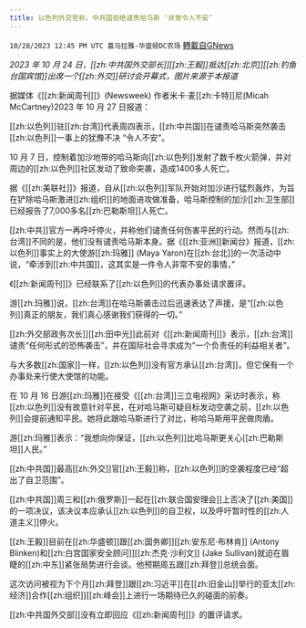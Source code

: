 ```yaml
---
title: 以色列外交官称，中共国拒绝谴责哈马斯 ‘非常令人不安’
---
```

`10/28/2023 12:45 PM UTC 喜马拉雅-华盛顿DC农场` [轉載自GNews](https://gnews.org/articles/1892245)

*2023 年 10 月 24 日，[[zh:中共国外交部长]][[zh:王毅]]抵达[[zh:北京]][[zh:钓鱼台国宾馆]]出席一个[[zh:外交]]研讨会开幕式，图片来源于本报道*


据媒体《[[zh:新闻周刊]]》(Newsweek) 作者米卡·麦[[zh:卡特]]尼(Micah McCartney)2023 年 10 月 27 日报道：

[[zh:以色列]]驻[[zh:台湾]]代表周四表示，[[zh:中共国]]在谴责哈马斯突然袭击[[zh:以色列]]一事上的犹豫不决 “令人不安”。

10 月 7 日，控制着加沙地带的哈马斯向[[zh:以色列]]发射了数千枚火箭弹，并对周边的[[zh:以色列]]社区发动了致命突袭，造成1400多人死亡。

据《[[zh:美联社]]》报道，自从[[zh:以色列]]军队开始对加沙进行猛烈轰炸，为旨在铲除哈马斯激进[[zh:组织]]的地面进攻做准备，哈马斯控制的加沙[[zh:卫生部]]已经报告了7,000多名[[zh:巴勒斯坦]]人死亡。

[[zh:中共]]官方一再呼吁停火，并称他们谴责任何伤害平民的行动。然而与[[zh:台湾]]不同的是，他们没有谴责哈马斯本身。据《[[zh:亚洲]]新闻台》报道，[[zh:以色列]]事实上的大使游[[zh:玛雅]] (Maya Yaron)在[[zh:台北]]的一次活动中说，“牵涉到[[zh:中共国]]，这其实是一件令人非常不安的事情，”

《[[zh:新闻周刊]]》已经联系了[[zh:以色列]]的代表办事处请求置评。

游[[zh:玛雅]]说，[[zh:台湾]]在哈马斯袭击过后迅速表达了声援，是“[[zh:以色列]]真正的朋友，我们真心感谢我们获得的一切。”

[[zh:外交部政务次长]][[zh:田中光]]此前对《[[zh:新闻周刊]]》表示，[[zh:台湾]]谴责“任何形式的恐怖袭击”，并在国际社会寻求成为“一个负责任的利益相关者”。

与大多数[[zh:国家]]一样，[[zh:以色列]]没有官方承认[[zh:台湾]]，但它保有一个办事处来行使大使馆的功能。

在 10 月 16 日游[[zh:玛雅]]在接受《[[zh:台湾]]三立电视网》采访时表示，称[[zh:以色列]]没有故意针对平民，在对哈马斯可疑目标发动空袭之前，[[zh:以色列]]会提前通知平民。她将此跟哈马斯进行了对比，称哈马斯用平民做肉盾。

游[[zh:玛雅]]表示：“我想向你保证，[[zh:以色列]]比哈马斯更关心[[zh:巴勒斯坦]]人民。”

[[zh:中共国]]最高[[zh:外交]]官[[zh:王毅]]称，[[zh:以色列]]的空袭程度已经“超出了自卫范围”。

[[zh:中共国]]周三和[[zh:俄罗斯]]一起在[[zh:联合国安理会]]上否决了[[zh:美国]]的一项决议，该决议本应承认[[zh:以色列]]的自卫权，以及呼吁暂时性的[[zh:人道主义]]停火。

[[zh:王毅]]目前在[[zh:华盛顿]]跟[[zh:国务卿]][[zh:安东尼·布林肯]] (Antony Blinken)和[[zh:白宫国家安全顾问]][[zh:杰克·沙利文]] (Jake Sullivan)就迫在眉睫的[[zh:中东]]紧张局势进行会谈。他预期周五跟[[zh:拜登]]总统会面。

这次访问被视为下个月[[zh:拜登]]跟[[zh:习近平]]在[[zh:旧金山]]举行的亚太[[zh:经济]]合作[[zh:组织]][[zh:峰会]]上进行一场期待已久的碰面的前奏。

[[zh:中共国外交部]]没有立即回应《[[zh:新闻周刊]]》的置评请求。
